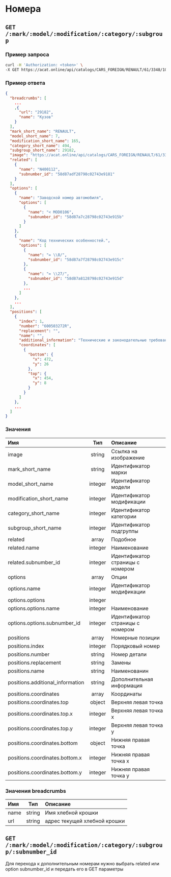 # Номера

## `GET /:mark/:model/:modification/:category/:subgroup`

### Пример запроса

```bash
curl -H 'Authorization: <token>' \
-X GET https://acat.online/api/catalogs/CARS_FOREIGN/RENAULT/61/3348/10042
```

### Пример ответа

```json
{
  "breadcrumbs": [
    ...
    ,{
      "url": "29182",
      "name": "Кузов"
    }
  ],
  "mark_short_name": "RENAULT",
  "model_short_name": 7,
  "modification_short_name": 165,
  "category_short_name": 494,
  "subgroup_short_name": 29182,
  "image": "https://acat.online/api/catalogs/CARS_FOREIGN/RENAULT/61/3348/10042/image",
  "related": [
    {
      "name": "N400112",
      "subnumber_id": "58d87adf28798c02743e9181"
    }
  ],
  "options": [
    {
      "name": "Заводской номер автомобиля",
      "options": [
        {
          "name": "< MOD0106",
          "subnumber_id": "58d87a7c28798c02743e915b"
        }
      ]
    },
    {
      "name": "Код технических особенностей.",
      "options": [
        {
          "name": "= \\8/",
          "subnumber_id": "58d87a7f28798c02743e915c"
        },
        {
          "name": "= \\27/",
          "subnumber_id": "58d87a8128798c02743e915d"
        },
        ...
      ]
    },
    ...
  ],
  "positions": [
    {
      "index": 1,
      "number": "600503272R",
      "replacement": "",
      "name": "",
      "additional_information": "Технические и законодательные требования страны = TLARGE",
      "coordinates": [
        {
          "bottom": {
            "x": 472,
            "y": 26
          },
          "top": {
            "x": 454,
            "y": 8
          }
        }
      ]
    },
    ...
  ]
}
```

### Значения

| Имя | Тип | Описание |
| :---- | :------: | :--------------- |
| image | string | Ссылка на изображение |
| mark_short_name | string | Идентификатор марки |
| model_short_name | integer | Идентификатор модели |
| modification_short_name | integer | Идентификатор модификации |
| category_short_name | integer | Идентификатор категории |
| subgroup_short_name | integer | Идентификатор подгруппы |
| related | array | Подобное |
| related.name | integer | Наименование |
| related.subnumber_id | integer | Идентификатор страницы с номером |
| options | array | Опции |
| options.name | integer | Идентификатор модификации |
| options.options | integer |  |
| options.options.name | integer | Наименование |
| options.options.subnumber_id | integer | Идентификатор страницы с номером |
| positions | array | Номерные позиции |
| positions.index | integer | Порядковый номер |
| positions.number | string | Номер детали |
| positions.replacement | string | Замены |
| positions.name | string | Наименованин |
| positions.additional_information | string | Дополнительная информация |
| positions.coordinates | array | Координаты |
| positions.coordinates.top | object | Верхняя левая точка |
| positions.coordinates.top.x | integer | Верхняя левая точка x |
| positions.coordinates.top.y | integer | Верхняя левая точка y |
| positions.coordinates.bottom | object | Нижняя правая точка |
| positions.coordinates.bottom.x | integer | Нижняя правая точка x |
| positions.coordinates.bottom.y | integer | Нижняя правая точка y |


### Значения breadcrumbs

| Имя | Тип | Описание |
| :---- | :------: | :--------------- |
| name | string | Имя хлебной крошки |
| url | string | адрес текущей хлебной крошки |


## `GET /:mark/:model/:modification/:category/:subgroup/:subnumber_id`

Для перехода к дополнительным номерам нужно выбрать related или option subnumber_id и передать его в GET параметры